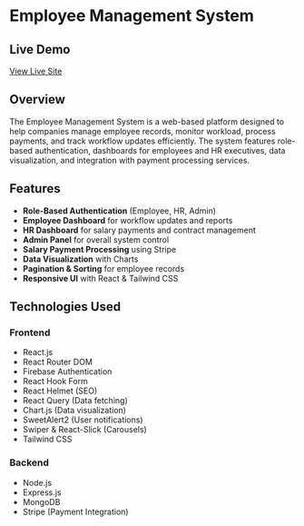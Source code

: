 # Employee Management System

## Live Demo
[View Live Site](https://employee-management-38c38.web.app/)

## Overview
The Employee Management System is a web-based platform designed to help companies manage employee records, monitor workload, process payments, and track workflow updates efficiently. The system features role-based authentication, dashboards for employees and HR executives, data visualization, and integration with payment processing services.

## Features
- **Role-Based Authentication** (Employee, HR, Admin)
- **Employee Dashboard** for workflow updates and reports
- **HR Dashboard** for salary payments and contract management
- **Admin Panel** for overall system control
- **Salary Payment Processing** using Stripe
- **Data Visualization** with Charts
- **Pagination & Sorting** for employee records
- **Responsive UI** with React & Tailwind CSS

## Technologies Used
### Frontend
- React.js
- React Router DOM
- Firebase Authentication
- React Hook Form
- React Helmet (SEO)
- React Query (Data fetching)
- Chart.js (Data visualization)
- SweetAlert2 (User notifications)
- Swiper & React-Slick (Carousels)
- Tailwind CSS

### Backend
- Node.js
- Express.js
- MongoDB
- Stripe (Payment Integration)

<!-- ## Installation & Setup
1. **Clone the repository:**
   ```sh
   git clone https://github.com/your-repo-url.git
   cd employee-management-system
   ```

2. **Install dependencies:**
   ```sh
   npm install
   ```

3. **Run the development server:**
   ```sh
   npm run dev
   ```

4. **Backend Setup:**
   - Navigate to the backend folder: `cd backend`
   - Install backend dependencies: `npm install`
   - Start the backend server: `npm run start`

## Dependencies
```json
{
  "@smastrom/react-rating": "^1.5.0",
  "@stripe/react-stripe-js": "^3.1.1",
  "@stripe/stripe-js": "^5.5.0",
  "@tanstack/react-query": "^5.64.1",
  "@tanstack/react-table": "^8.20.6",
  "axios": "^1.7.9",
  "chart.js": "^4.4.7",
  "date-fns": "^4.1.0",
  "firebase": "^11.2.0",
  "localforage": "^1.10.0",
  "match-sorter": "^8.0.0",
  "react": "^18.3.1",
  "react-chartjs-2": "^5.3.0",
  "react-collapse": "^5.1.1",
  "react-datepicker": "^7.6.0",
  "react-dom": "^18.3.1",
  "react-helmet": "^6.1.0",
  "react-helmet-async": "^2.0.5",
  "react-hook-form": "^7.54.2",
  "react-icons": "^5.4.0",
  "react-paginate": "^8.2.0",
  "react-query": "^3.39.3",
  "react-responsive-carousel": "^3.2.23",
  "react-router-dom": "^7.1.1",
  "react-slick": "^0.30.3",
  "slick-carousel": "^1.8.1",
  "sort-by": "^1.2.0",
  "stripe": "^17.5.0",
  "sweetalert2": "^11.15.10",
  "swiper": "^11.2.1"
}
```

## Backend Setup
Ensure you have Node.js installed.

1. **Create a `.env` file** and add:
   ```env
   PORT=5000
   MONGO_URI=your-mongodb-connection-string
   STRIPE_SECRET_KEY=your-stripe-secret-key
   ```

2. **Run the backend server:**
   ```sh
   node server.js
   ```

## Contribution
Feel free to fork this repository and submit pull requests for improvements!

## License
This project is licensed under the MIT License. -->

